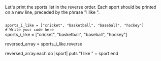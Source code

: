 Let's print the sports list in
the reverse order. Each sport should be
printed on a new line, preceded by the
phrase "I like ".

<codeblock language="ruby" type="exercise" testMode="fixedInput">
<code>
sports_i_like = ["cricket", "basketball", "baseball", "hockey"]
# Write your code here
</code>

<solution>
sports_i_like = ["cricket", "basketball", "baseball", "hockey"]

reversed_array = sports_i_like.reverse

reversed_array.each do |sport|
  puts "I like " + sport
end
</solution>
</codeblock>
